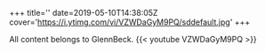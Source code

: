 +++
title=''
date=2019-05-10T14:38:05Z
cover='https://i.ytimg.com/vi/VZWDaGyM9PQ/sddefault.jpg'
+++

All content belongs to GlennBeck.
{{< youtube VZWDaGyM9PQ >}}

